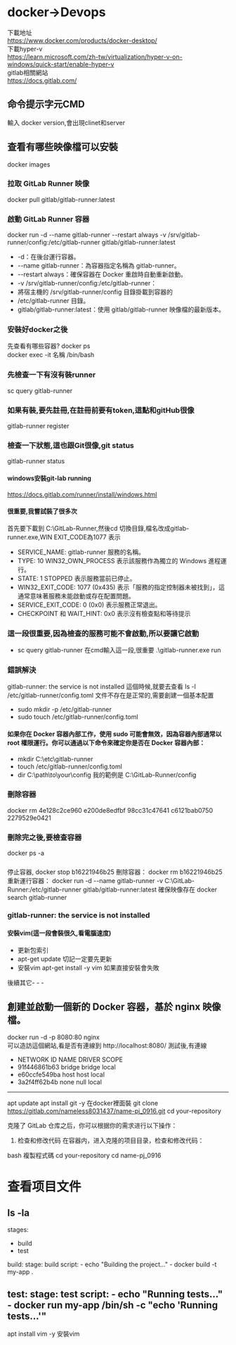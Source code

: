 # docker->Devops
下載地址  
https://www.docker.com/products/docker-desktop/  
下載hyper-v  
https://learn.microsoft.com/zh-tw/virtualization/hyper-v-on-windows/quick-start/enable-hyper-v  
gitlab相關網站  
https://docs.gitlab.com/  


## 命令提示字元CMD
輸入 docker version,會出現clinet和server
## 查看有哪些映像檔可以安裝    
docker images  

### 拉取 GitLab Runner 映像  
docker pull gitlab/gitlab-runner:latest  

### 啟動 GitLab Runner 容器  
docker run -d --name gitlab-runner --restart always -v /srv/gitlab-runner/config:/etc/gitlab-runner gitlab/gitlab-runner:latest  
- -d：在後台運行容器。  
- --name gitlab-runner：為容器指定名稱為 gitlab-runner。
- --restart always：確保容器在 Docker 重啟時自動重新啟動。
- -v /srv/gitlab-runner/config:/etc/gitlab-runner：  
- 將宿主機的 /srv/gitlab-runner/config 目錄掛載到容器的  
-  /etc/gitlab-runner 目錄。  
- gitlab/gitlab-runner:latest：使用 gitlab/gitlab-runner 映像檔的最新版本。  


### 安裝好docker之後  
先查看有哪些容器? docker ps   
docker exec -it 名稱 /bin/bash  
### 先檢查一下有沒有裝runner  
sc query gitlab-runner
### 如果有裝,要先註冊,在註冊前要有token,這點和gitHub很像
gitlab-runner register  
### 檢查一下狀態,這也跟Git很像,git status
gitlab-runner status
#### windows安裝git-lab running  
https://docs.gitlab.com/runner/install/windows.html  
#### 很重要,我嘗試裝了很多次
首先要下載到 C:\GitLab-Runner,然後cd 切換目錄,檔名改成gitlab-runner.exe,WIN EXIT_CODE為1077 表示
- SERVICE_NAME: gitlab-runner 服務的名稱。
- TYPE: 10 WIN32_OWN_PROCESS 表示該服務作為獨立的 Windows 進程運行。
- STATE: 1 STOPPED 表示服務當前已停止。
- WIN32_EXIT_CODE: 1077 (0x435) 表示「服務的指定控制器未被找到」，這通常意味著服務未能啟動或存在配置問題。
- SERVICE_EXIT_CODE: 0 (0x0) 表示服務正常退出。
- CHECKPOINT 和 WAIT_HINT: 0x0 表示沒有檢查點和等待提示
### 這一段很重要,因為檢查的服務可能不會啟動,所以要讓它啟動
- sc query gitlab-runner
在cmd輸入這一段,很重要
.\gitlab-runner.exe run
### 錯誤解決
gitlab-runner: the service is not installed 這個時候,就要去查看 ls -l /etc/gitlab-runner/config.toml
文件不存在是正常的,需要創建一個基本配置
- sudo mkdir -p /etc/gitlab-runner
- sudo touch /etc/gitlab-runner/config.toml
#### 如果你在 Docker 容器內部工作，使用 sudo 可能會無效，因為容器內部通常以 root 權限運行。你可以通過以下命令來確定你是否在 Docker 容器內部：
- mkdir C:\etc\gitlab-runner
- touch /etc/gitlab-runner/config.toml
- dir C:\path\to\your\config  我的範例是 C:\GitLab-Runner/config
### 刪除容器
docker rm 4e128c2ce960 e200de8edfbf 98cc31c47641 c6121bab0750 2279529e0421
### 刪除完之後,要檢查容器
docker ps -a
##### 
停止容器,
docker stop b16221946b25
刪除容器：
docker rm b16221946b25
重新運行容器：
docker run -d --name gitlab-runner -v C:\GitLab-Runner:/etc/gitlab-runner gitlab/gitlab-runner:latest
確保映像存在
docker search gitlab-runner
###  gitlab-runner: the service is not installed

#### 安裝vim(這一段會裝很久,看電腦速度)
- 更新包索引  
- apt-get update  切記一定要先更新
-  安裝vim 
apt-get install -y vim 如果直接安裝會失敗

後續其它- - -
## 創建並啟動一個新的 Docker 容器，基於 nginx 映像檔。
docker run -d -p 8080:80 nginx   
可以造訪這個網站,看是否有連線到 http://localhost:8080/
測試後,有連線


- NETWORK ID     NAME      DRIVER    SCOPE
- 91f446861b63   bridge    bridge    local
- e60ccfe549ba   host      host      local
- 3a2f4ff62b4b   none      null      local

- - -
apt update
apt install git -y 在docker裡面裝
git clone https://gitlab.com/nameless8031437/name-pj_0916.git
cd your-repository

克隆了 GitLab 仓库之后，你可以根据你的需求进行以下操作：

1. 检查和修改代码
在容器内，进入克隆的项目目录，检查和修改代码：

bash
複製程式碼
cd your-repository 
cd name-pj_0916
# 查看项目文件
ls -la
---

stages:
  - build
  - test

build:
  stage: build
  script:
    - echo "Building the project..."
    - docker build -t my-app .

test:
  stage: test
  script:
    - echo "Running tests..."
    - docker run my-app /bin/sh -c "echo 'Running tests...'"
----
apt install vim -y 安裝vim
